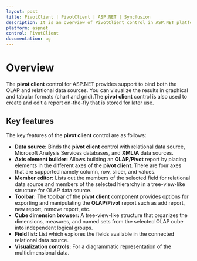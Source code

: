 ```yaml
---
layout: post
title: PivotClient | PivotClient | ASP.NET | Syncfusion
description: It is an overview of PivotClient control in ASP.NET platform. PivotClient visualizes relational and OLAP data sources in a graphical and tabular formats
platform: aspnet
control: PivotClient
documentation: ug
---
```

# Overview

The **pivot client** control for ASP.NET provides support to bind both the OLAP and relational data sources.  You can visualize the results in graphical and tabular formats (chart and grid).The **pivot client** control is also used to create and edit a report on-the-fly that is stored for later use.


## Key features

The key features of the **pivot client** control are as follows:

* **Data source:** Binds the **pivot client** control with relational data source, Microsoft Analysis Services databases, and **XML/A** data sources.
* **Axis element builder:** Allows building an **OLAP/Pivot** report by placing elements in the different axes of the **pivot client**. There are four axes that are supported namely column, row, slicer, and values.
* **Member editor:** Lists out the members of the selected field for relational data source and members of the selected hierarchy in a tree-view-like structure for OLAP data source.
* **Toolbar:** The toolbar of the **pivot client** component provides options for exporting and manipulating the **OLAP/Pivot** report such as add report, new report, remove report, etc.
* **Cube dimension browser:** A tree-view-like structure that organizes the dimensions, measures, and named sets from the selected OLAP cube into independent logical groups.
* **Field list:** List which explores the fields available in the connected relational data source.
* **Visualization controls:** For a diagrammatic representation of the multidimensional data.




